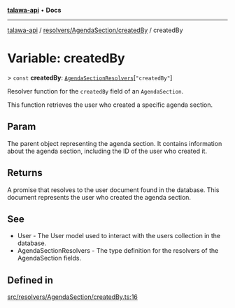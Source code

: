 [**talawa-api**](../../../../README.md) • **Docs**

***

[talawa-api](../../../../modules.md) / [resolvers/AgendaSection/createdBy](../README.md) / createdBy

# Variable: createdBy

\> `const` **createdBy**: [`AgendaSectionResolvers`](../../../../types/generatedGraphQLTypes/type-aliases/AgendaSectionResolvers.md)\[`"createdBy"`\]

Resolver function for the `createdBy` field of an `AgendaSection`.

This function retrieves the user who created a specific agenda section.

## Param

The parent object representing the agenda section. It contains information about the agenda section, including the ID of the user who created it.

## Returns

A promise that resolves to the user document found in the database. This document represents the user who created the agenda section.

## See

 - User - The User model used to interact with the users collection in the database.
 - AgendaSectionResolvers - The type definition for the resolvers of the AgendaSection fields.

## Defined in

[src/resolvers/AgendaSection/createdBy.ts:16](https://github.com/PalisadoesFoundation/talawa-api/blob/bba5d82264abb62b9e358a3d3fe1af18a8a8f6e4/src/resolvers/AgendaSection/createdBy.ts#L16)
